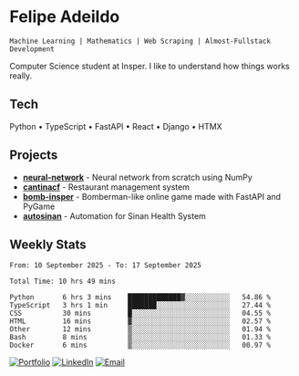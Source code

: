 # Felipe Adeildo

```
Machine Learning | Mathematics | Web Scraping | Almost-Fullstack Development
```

Computer Science student at Insper. I like to understand how things works really.

## Tech
Python • TypeScript • FastAPI • React • Django • HTMX

## Projects
- **[neural-network](https://github.com/felipeadeildo/neural-network)** - Neural network from scratch using NumPy
- **[cantinacf](https://github.com/felipeadeildo/cantinacf)** - Restaurant management system
- **[bomb-insper](https://github.com/insper-dev/bomb)** - Bomberman-like online game made with FastAPI and PyGame 
- **[autosinan](https://github.com/felipeadeildo/autosinan)** - Automation for Sinan Health System

## Weekly Stats
<!--START_SECTION:waka-->

```ansi
From: 10 September 2025 - To: 17 September 2025

Total Time: 10 hrs 49 mins

Python       6 hrs 3 mins    █████████████▓░░░░░░░░░░░   54.86 %
TypeScript   3 hrs 1 min     ███████░░░░░░░░░░░░░░░░░░   27.44 %
CSS          30 mins         █░░░░░░░░░░░░░░░░░░░░░░░░   04.55 %
HTML         16 mins         ▓░░░░░░░░░░░░░░░░░░░░░░░░   02.57 %
Other        12 mins         ▒░░░░░░░░░░░░░░░░░░░░░░░░   01.94 %
Bash         8 mins          ▒░░░░░░░░░░░░░░░░░░░░░░░░   01.33 %
Docker       6 mins          ▒░░░░░░░░░░░░░░░░░░░░░░░░   00.97 %
```

<!--END_SECTION:waka-->

[![Portfolio](https://img.shields.io/badge/felipeadeildo.com-FF6B6B?style=flat-square&logo=firefox&logoColor=white)](https://felipeadeildo.com)
[![LinkedIn](https://img.shields.io/badge/LinkedIn-0077B5?style=flat-square&logo=linkedin&logoColor=white)](https://linkedin.com/in/felipeadeildo)
[![Email](https://img.shields.io/badge/Email-D14836?style=flat-square&logo=gmail&logoColor=white)](mailto:contato@felipeadeildo.com)
